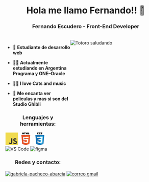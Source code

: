 <h1 align="center">Hola me llamo Fernando!! 👋</h1>
<h3 align="center">Fernando Escudero - Front-End Developer</h3>
<br> 
<img align="right" height="380px" width="300px" src="https://c.tenor.com/WyeIC4hSFUwAAAAC/anime-hi.gif" alt="Totoro saludando"/>


- 🤖 **Estudiante de desarrollo web**

- 🐱‍💻 **Actualmente estudiando en Argentina Programa y ONE–Oracle**

- 🐱‍👤 **I love Cats and music**

- 🌸 **Me encanta ver peliculas y mas si son del Studio Ghibli**


<h3 align="center">Lenguajes y herramientas:</h3>

<p align="left">
 <img src="https://raw.githubusercontent.com/devicons/devicon/master/icons/javascript/javascript-original.svg" alt="javascript" width="40" height="40"/> 
 <img src="https://raw.githubusercontent.com/devicons/devicon/master/icons/html5/html5-original-wordmark.svg" alt="html5" width="40" height="40"/> 
 <img src="https://raw.githubusercontent.com/devicons/devicon/master/icons/css3/css3-original-wordmark.svg" alt="css3" width="40" height="40"/> 
  <img src="https://camo.githubusercontent.com/2f7d9c653bd1edd735b3db07d7c4b47ae45959e17c14053fa4f543ac93cc1a8c/68747470733a2f2f696d672e69636f6e73382e636f6d2f636f6c6f722f34382f3030303030302f76697375616c2d73747564696f2d636f64652d323031392e706e67" alt="VS Code" width="40" height="40"/>
 <img src="https://www.vectorlogo.zone/logos/figma/figma-icon.svg" alt="figma" width="40" height="40"/>
</p>

<h3 align="center">Redes y contacto:</h3>
<p align="left">
<a href="https://linkedin.com/in/fernandoescuderodev" target="_blank"><img align="center" src="https://raw.githubusercontent.com/rahuldkjain/github-profile-readme-generator/master/src/images/icons/Social/linked-in-alt.svg" alt="gabriela-pacheco-abarcia" height="30"/></a>
<a href="mailto:fernando.andres.escudero@gmail.com" target="_blank"><img align="center" src="https://logos-marcas.com/wp-content/uploads/2020/11/Gmail-Logo.png" alt="correo gmail" height="30" /></a>
</p>

<!-- Readme inspirado en el perfil de GabrielaDana -->
